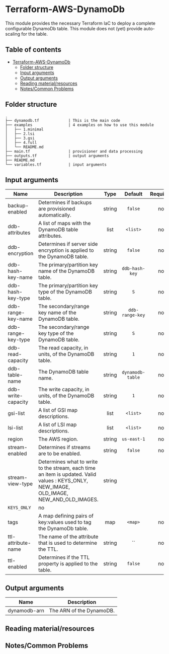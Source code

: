 # Terraform-AWS-DynamoDb

This module provides the necessary Terraform IaC to deploy a complete configurable DynamoDb table.
This module does not (yet) provide auto-scaling for the table.

## Table of contents
- [Terraform-AWS-DynamoDb](#terraform-aws-dynamodb)
    - [Folder structure](#folder-structure)
    - [Input arguments](#input-arguments)
    - [Output arguments](#output-arguments)
    - [Reading material/resources](#reading-materialresources)
    - [Notes/Common Problems](#notescommon-problems)

## Folder structure
```
.
├── dynamodb.tf             | This is the main code
├── examples                | 4 examples on how to use this module
│   ├── 1.minimal
│   ├── 2.lsi
│   ├── 3.gsi
│   ├── 4.full
│   └── README.md
├── main.tf                 | provisioner and data processing
├── outputs.tf              | output arguments
├── README.md                  
└── variables.tf            | input arguments
```

## Input arguments


| Name | Description | Type | Default | Required |
|------|-------------|:----:|:-----:|:-----:|
| backup-enabled | Determines if backups are provisioned automatically. | string | `false` | no |
| ddb-attributes | A list of maps with the DynamoDB table attributes. | list | `<list>` | no |
| ddb-encryption | Determines if server side encryption is applied to the DynamoDB table. | string | `false` | no |
| ddb-hash-key-name | The primary/partition key name of the DynamoDB table. | string | `ddb-hash-key` | no |
| ddb-hash-key-type | The primary/partition key type of the DynamoDB table. | string | `S` | no |
| ddb-range-key-name | The secondary/range key name of the DynamoDB table. | string | `ddb-range-key` | no |
| ddb-range-key-type | The secondary/range key type of the DynamoDB table. | string | `S` | no |
| ddb-read-capacity | The read capacity, in units, of the DynamoDB table. | string | `1` | no |
| ddb-table-name | The DynamoDB table name. | string | `dynamodb-table` | no |
| ddb-write-capacity | The write capacity, in units, of the DynamoDB table. | string | `1` | no |
| gsi-list | A list of GSI map descriptions. | list | `<list>` | no |
| lsi-list | A list of LSI map descriptions. | list | `<list>` | no |
| region | The AWS region. | string | `us-east-1` | no |
| stream-enabled | Determines if streams are to be enabled. | string | `false` | no |
| stream-view-type | Determines what to write to the stream, each time an item is updated. Valid values : KEYS_ONLY, NEW_IMAGE, OLD_IMAGE, NEW_AND_OLD_IMAGES. | string |
 `KEYS_ONLY` | no |
| tags | A map defining pairs of key:values used to tag the DynamoDb table. | map | `<map>` | no |
| ttl-attribute-name | The name of the attribute that is used to determine the TTL. | string | `` | no |
| ttl-enabled | Determines if the TTL property is applied to the table. | string | `false` | no |

## Output arguments

| Name | Description |
|------|-------------|
| dynamodb-arn | The ARN of the DynamoDB. |

## Reading material/resources

## Notes/Common Problems